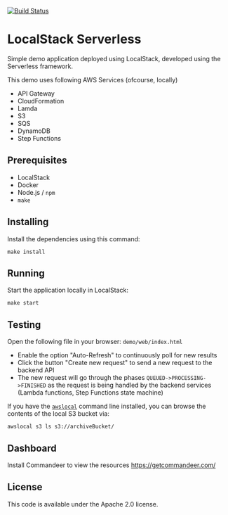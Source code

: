 [![Build Status](https://travis-ci.org/whummer/localstack-demo.svg?branch=master)](https://travis-ci.org/whummer/localstack-demo)

# LocalStack Serverless 

Simple demo application deployed using LocalStack, developed using the Serverless framework.

This demo uses following AWS Services (ofcourse, locally)

* API Gateway
* CloudFormation
* Lamda
* S3
* SQS
* DynamoDB
* Step Functions


## Prerequisites

* LocalStack
* Docker
* Node.js / `npm`
* `make`

## Installing

Install the dependencies using this command:
```
make install
```

## Running

Start the application locally in LocalStack:
```
make start
```

## Testing

Open the following file in your browser: `demo/web/index.html`

* Enable the option "Auto-Refresh" to continuously poll for new results
* Click the button "Create new request" to send a new request to the backend API
* The new request will go through the phases `QUEUED->PROCESSING->FINISHED` as the request is being handled by the backend services (Lambda functions, Step Functions state machine)

If you have the [`awslocal`](https://github.com/localstack/awscli-local) command line installed, you can browse the contents of the local S3 bucket via:
```
awslocal s3 ls s3://archiveBucket/
```

## Dashboard

Install Commandeer to view the resources  https://getcommandeer.com/


## License

This code is available under the Apache 2.0 license.
